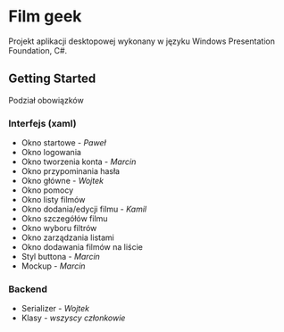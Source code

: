 # Film geek

Projekt aplikacji desktopowej wykonany w języku Windows Presentation Foundation, C#.

## Getting Started

Podział obowiązków

### Interfejs (xaml)

* Okno startowe - *Paweł*
* Okno logowania
* Okno tworzenia konta - *Marcin*
* Okno przypominania hasła
* Okno główne - *Wojtek*
* Okno pomocy
* Okno listy filmów
* Okno dodania/edycji filmu - *Kamil*
* Okno szczegółów filmu
* Okno wyboru filtrów
* Okno zarządzania listami
* Okno dodawania filmów na liście
* Styl buttona - *Marcin*
* Mockup - *Marcin*
### Backend

* Serializer - *Wojtek*
* Klasy - *wszyscy członkowie*
